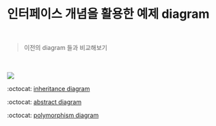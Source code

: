 # 인터페이스 개념을 활용한 예제 diagram
<br>

> 이전의 diagram 들과 비교해보기  

<br>
<br>

<img src="https://github.com/sieunnnn/Java/blob/main/src/multiCampus/objectOrientation/interface_/interface%20ex%20diagram.png?raw=true">
<br>

:octocat: [inheritance diagram](https://github.com/sieunnnn/Java/blob/abeea73ab7b42cac28590460be7dad670ced0fc3/src/multiCampus/objectOrientation/encapsulation/inheritance/inheritance%20ex%20diagram.md)

:octocat: [abstract diagram](https://github.com/sieunnnn/Java/blob/abeea73ab7b42cac28590460be7dad670ced0fc3/src/multiCampus/objectOrientation/abstract_/abstract%20ex%20diagram.md)

:octocat: [polymorphism diagram](https://github.com/sieunnnn/Java/blob/abeea73ab7b42cac28590460be7dad670ced0fc3/src/multiCampus/objectOrientation/polymerphism/Polymorphism%20ex%20diagram.md)

